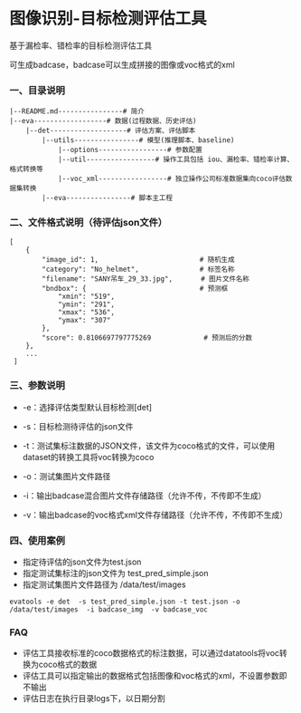 # 图像识别-目标检测评估工具

基于漏检率、错检率的目标检测评估工具

可生成badcase，badcase可以生成拼接的图像或voc格式的xml

### 一、目录说明

```
|--README.md----------------# 简介
|--eva------------------# 数据(过程数据、历史评估)    
	|--det-------------------# 评估方案、评估脚本  
		|--utils----------------# 模型(推理脚本、baseline)   
			|--options-----------------# 参数配置
			|--util-----------------# 操作工具包括 iou、漏检率、错检率计算、格式转换等
			|--voc_xml-----------------# 独立操作公司标准数据集向coco评估数据集转换
		|--eva----------------# 脚本主工程
```

### 二、文件格式说明（待评估json文件）

```
[
    {
        "image_id": 1,                         # 随机生成
        "category": "No_helmet",			   # 标签名称
        "filename": "SANY吊车_29_33.jpg",       # 图片文件名称
        "bndbox": {                            # 预测框
            "xmin": "519",
            "ymin": "291",
            "xmax": "536",
            "ymax": "307"
        },
        "score": 0.8106697797775269             # 预测后的分数
    },
    ...
 ]
```

### 三、参数说明

- -e：选择评估类型默认目标检测[det]
- -s：目标检测待评估的json文件

- -t：测试集标注数据的JSON文件，该文件为coco格式的文件，可以使用dataset的转换工具将voc转换为coco
- -o：测试集图片文件路径
- -i：输出badcase混合图片文件存储路径（允许不传，不传即不生成）
- -v：输出badcase的voc格式xml文件存储路径（允许不传，不传即不生成）

### 四、使用案例

- 指定待评估的json文件为test.json
- 指定测试集标注的json文件为 test_pred_simple.json
- 指定测试集图片文件路径为 /data/test/images

```
evatools -e det  -s test_pred_simple.json -t test.json -o /data/test/images  -i badcase_img  -v badcase_voc
```

### FAQ

- 评估工具接收标准的coco数据格式的标注数据，可以通过datatools将voc转换为coco格式的数据
- 评估工具可以指定输出的数据格式包括图像和voc格式的xml，不设置参数即不输出
- 评估日志在执行目录logs下，以日期分割

